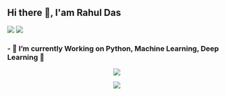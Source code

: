 ## Hi there 👋, I'am Rahul Das  

[![](https://img.shields.io/badge/LinkedIn-0077B5?style=for-the-badge&logo=linkedin&logoColor=white)](https://www.linkedin.com/in/contact-rahul/)
[![](https://img.shields.io/badge/Medium-12100E?style=for-the-badge&logo=medium&logoColor=white)](https://medium.com/@r.das699)

### - 👀 I’m currently Working on Python, Machine Learning, Deep Learning 🌱

<p align="center">
    <img src="https://github-readme-stats.vercel.app/api?username=RahulDas-dev&theme=transparent&show_icons=true&hide=stars">
</p>
<p align="center">
    <img src="https://streak-stats.demolab.com/?user=RahulDas-dev&theme=gruvbox&hide_border=true&starting_year=2017&card_width=475)">
</p>
 
